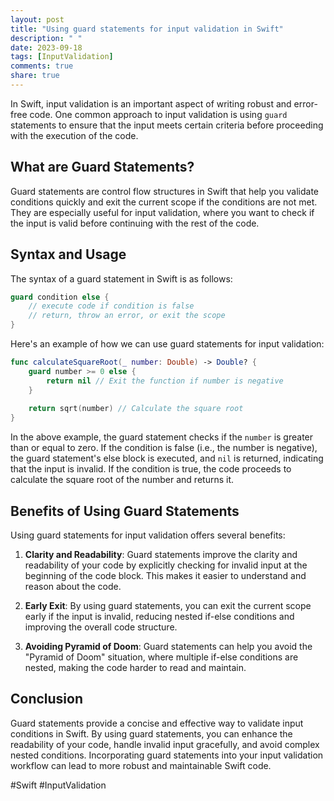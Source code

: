 ```yaml
---
layout: post
title: "Using guard statements for input validation in Swift"
description: " "
date: 2023-09-18
tags: [InputValidation]
comments: true
share: true
---
```


In Swift, input validation is an important aspect of writing robust and error-free code. One common approach to input validation is using `guard` statements to ensure that the input meets certain criteria before proceeding with the execution of the code.

## What are Guard Statements?

Guard statements are control flow structures in Swift that help you validate conditions quickly and exit the current scope if the conditions are not met. They are especially useful for input validation, where you want to check if the input is valid before continuing with the rest of the code.

## Syntax and Usage

The syntax of a guard statement in Swift is as follows:

```swift
guard condition else {
    // execute code if condition is false
    // return, throw an error, or exit the scope
}
```

Here's an example of how we can use guard statements for input validation:

```swift
func calculateSquareRoot(_ number: Double) -> Double? {
    guard number >= 0 else {
        return nil // Exit the function if number is negative
    }
    
    return sqrt(number) // Calculate the square root
}
```

In the above example, the guard statement checks if the `number` is greater than or equal to zero. If the condition is false (i.e., the number is negative), the guard statement's else block is executed, and `nil` is returned, indicating that the input is invalid. If the condition is true, the code proceeds to calculate the square root of the number and returns it.

## Benefits of Using Guard Statements

Using guard statements for input validation offers several benefits:

1. **Clarity and Readability**: Guard statements improve the clarity and readability of your code by explicitly checking for invalid input at the beginning of the code block. This makes it easier to understand and reason about the code.

2. **Early Exit**: By using guard statements, you can exit the current scope early if the input is invalid, reducing nested if-else conditions and improving the overall code structure.

3. **Avoiding Pyramid of Doom**: Guard statements can help you avoid the "Pyramid of Doom" situation, where multiple if-else conditions are nested, making the code harder to read and maintain.

## Conclusion

Guard statements provide a concise and effective way to validate input conditions in Swift. By using guard statements, you can enhance the readability of your code, handle invalid input gracefully, and avoid complex nested conditions. Incorporating guard statements into your input validation workflow can lead to more robust and maintainable Swift code.

#Swift #InputValidation